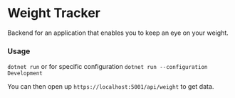 # Weight Tracker

Backend for an application that enables you to keep an eye on your weight.

### Usage
```dotnet run```
or for specific configuration
```dotnet run --configuration Development```

You can then open up ```https://localhost:5001/api/weight``` to get data.
